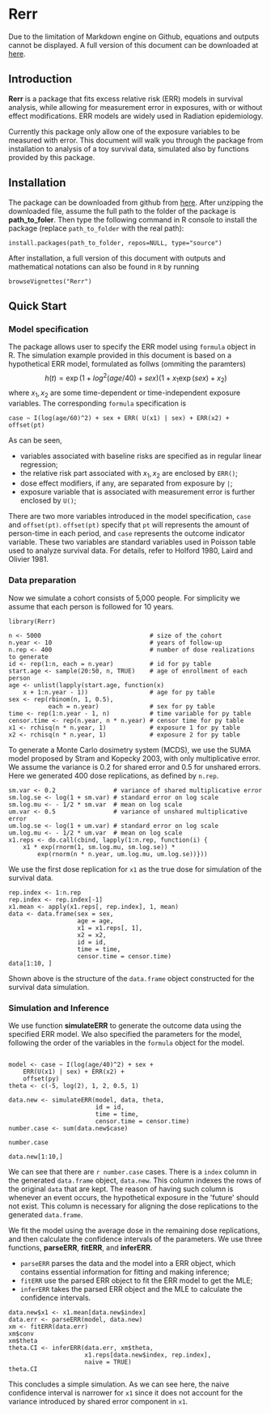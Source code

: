 # Rerr

Due to the limitation of Markdown engine on Github, equations and
outputs cannot be displayed. A full version of this document can be
downloaded at
[here](https://github.com/zhuozhang/Rerr/blob/master/vignettes/Rerr.html).

## Introduction

__Rerr__ is a package that fits excess relative risk (ERR) models in
survival analysis, while allowing for measurement error in exposures,
with or without effect modifications.  ERR models are widely used in
Radiation epidemiology.

Currently this package only allow one of the exposure variables to be
measured with error.  This document will walk you through the package
from installation to analysis of a toy survival data, simulated also
by functions provided by this package.

## Installation

The package can be downloaded from github from
[here](https://github.com/zhuozhang/Rerr).  After unzipping the
downloaded file, assume the full path to the folder of the package is
**path_to_foler**.  Then type the following command in R console to
install the package (replace `path_to_folder` with the real path):

```{r eval=FALSE}
install.packages(path_to_folder, repos=NULL, type="source")
```

After installation, a full version of this document with outputs and
mathematical notations can also be found in `R` by running
```{r}
browseVignettes("Rerr")
```

## Quick Start

### Model specification

The package allows user to specify the ERR model using `formula`
object in R.  The simulation example provided in this document is
based on a hypothetical ERR model, formulated as follws (ommiting the
paramters) $$ h(t) = \exp(1 + log^2(age/40) + sex)(1 + x_1 \exp(sex) +
x_2) $$ where $x_1, x_2$ are some time-dependent or time-independent
exposure variables.  The corresponding `formula` specification is

```{r eval=FALSE}
case ~ I(log(age/60)^2) + sex + ERR( U(x1) | sex) + ERR(x2) + offset(pt)
```

As can be seen, 

*  variables associated with baseline risks are specified as in
   regular linear regression;
*  the relative risk part associated with $x_1, x_2$ are enclosed by
   `ERR()`;
*  dose effect modifiers, if any, are separated from exposure by `|`;
*  exposure variable that is associated with measurement error is
   further enclosed by `U()`;

There are two more variables introduced in the model specification,
`case` and `offset(pt)`. `offset(pt)` specify that `pt` will
represents the amount of person-time in each period, and `case`
represents the outcome indicator variable.  These two variables are
standard variables used in Poisson table used to analyze survival
data.  For details, refer to Holford 1980, Laird and Olivier 1981.

### Data preparation

Now we simulate a cohort consists of 5,000 people.  For simplicity we
assume that each person is followed for 10 years.

```{r}
library(Rerr)

n <- 5000                              # size of the cohort
n.year <- 10                           # years of follow-up
n.rep <- 400                           # number of dose realizations to generate
id <- rep(1:n, each = n.year)          # id for py table
start.age <- sample(20:50, n, TRUE)    # age of enrollment of each person
age <- unlist(lapply(start.age, function(x)
    x + 1:n.year - 1))                 # age for py table
sex <- rep(rbinom(n, 1, 0.5),
           each = n.year)              # sex for py table
time <- rep(1:n.year - 1, n)           # time variable for py table
censor.time <- rep(n.year, n * n.year) # censor time for py table
x1 <- rchisq(n * n.year, 1)            # exposure 1 for py table
x2 <- rchisq(n * n.year, 1)            # exposure 2 for py table

```

To generate a Monte Carlo dosimetry system (MCDS), we use the SUMA
model proposed by Stram and Kopecky 2003, with only multiplicative
error.  We assume the variance is 0.2 for shared error and 0.5 for
unshared errors. Here we generated 400 dose replications, as defined
by `n.rep`.

```{r}
sm.var <- 0.2                # variance of shared multiplicative error
sm.log.se <- log(1 + sm.var) # standard error on log scale
sm.log.mu <- - 1/2 * sm.var  # mean on log scale
um.var <- 0.5                # variance of unshared multiplicative error
um.log.se <- log(1 + um.var) # standard error on log scale
um.log.mu <- - 1/2 * um.var  # mean on log scale
x1.reps <- do.call(cbind, lapply(1:n.rep, function(i) {
    x1 * exp(rnorm(1, sm.log.mu, sm.log.se)) *
        exp(rnorm(n * n.year, um.log.mu, um.log.se))}))
```

We use the first dose replication for `x1` as the true dose for
simulation of the survival data.

```{r}
rep.index <- 1:n.rep
rep.index <- rep.index[-1]
x1.mean <- apply(x1.reps[, rep.index], 1, mean)
data <- data.frame(sex = sex,
                   age = age,
                   x1 = x1.reps[, 1],
                   x2 = x2,
                   id = id,
                   time = time,
                   censor.time = censor.time)
data[1:10, ]

```
Shown above is the structure of the `data.frame` object constructed
for the survival data simulation.  

### Simulation and Inference

We use function __simulateERR__ to generate the outcome data using the
specified ERR model.  We also specified the parameters for the model,
following the order of the variables in the `formula` object for the
model.

```{r}

model <- case ~ I(log(age/40)^2) + sex +
    ERR(U(x1) | sex) + ERR(x2) +
    offset(py)
theta <- c(-5, log(2), 1, 2, 0.5, 1)

data.new <- simulateERR(model, data, theta,
                        id = id,
                        time = time,
                        censor.time = censor.time)
number.case <- sum(data.new$case)

number.case

data.new[1:10,]
```

We can see that there are `r number.case` cases. There is a `index`
column in the generated `data.frame` object, `data.new`.  This column
indexes the rows of the original `data` that are kept. The reason of
having such column is whenever an event occurs, the hypothetical
exposure in the 'future' should not exist. This column is necessary
for aligning the dose replications to the generated `data.frame`.

We fit the model using the average dose in the remaining dose
replications, and then calculate the confidence intervals of the
parameters.  We use three functions, __parseERR__, __fitERR__, and
__inferERR__.  

-  `parseERR` parses the data and the model into a ERR object, which
   contains essential information for fitting and making inference;
-  `fitERR` use the parsed ERR object to fit the ERR model to get the
   MLE;
-  `inferERR` takes the parsed ERR object and the MLE to calculate the
   confidence intervals.

```{r}
data.new$x1 <- x1.mean[data.new$index]
data.err <- parseERR(model, data.new)
xm <- fitERR(data.err)
xm$conv
xm$theta
theta.CI <- inferERR(data.err, xm$theta,
                     x1.reps[data.new$index, rep.index],
                     naive = TRUE)
theta.CI
```

This concludes a simple simulation. As we can see here, the naive
confidence interval is narrower for `x1` since it does not account for
the variance introduced by shared error component in `x1`.

